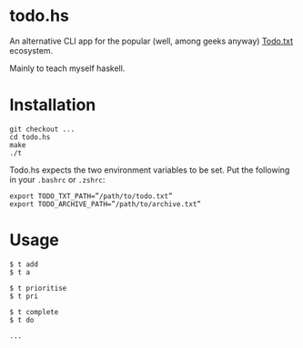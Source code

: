 # todo.hs

An alternative CLI app for the popular (well, among geeks anyway) [Todo.txt](http://todotxt.com/) ecosystem.

Mainly to teach myself haskell.

# Installation

```
git checkout ...
cd todo.hs
make
./t
```

Todo.hs expects the two environment variables to be set. Put the following in your `.bashrc` or `.zshrc`:

```
export TODO_TXT_PATH=”/path/to/todo.txt”
export TODO_ARCHIVE_PATH=”/path/to/archive.txt”
```

# Usage
```
$ t add
$ t a

$ t prioritise
$ t pri

$ t complete
$ t do

...
```

